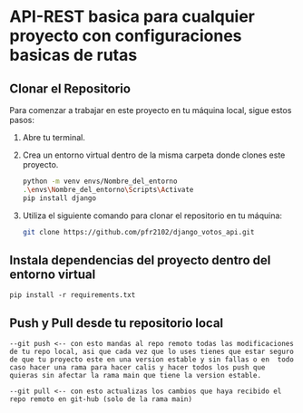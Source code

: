 # API-REST basica para cualquier proyecto con configuraciones basicas de rutas

## Clonar el Repositorio

Para comenzar a trabajar en este proyecto en tu máquina local, sigue estos pasos:

1. Abre tu terminal.

2. Crea un entorno virtual dentro de la misma carpeta donde clones este proyecto.

    ```bash
   python -m venv envs/Nombre_del_entorno
   .\envs\Nombre_del_entorno\Scripts\Activate
   pip install django

2. Utiliza el siguiente comando para clonar el repositorio en tu máquina:

   ```bash
   git clone https://github.com/pfr2102/django_votos_api.git


## Instala dependencias del proyecto dentro del entorno virtual

    pip install -r requirements.txt


## Push y Pull desde tu repositorio local

    --git push <-- con esto mandas al repo remoto todas las modificaciones de tu repo local, asi que cada vez que lo uses tienes que estar seguro de que tu proyecto este en una version estable y sin fallas o en  todo caso hacer una rama para hacer calis y hacer todos los push que quieras sin afectar la rama main que tiene la version estable.

    --git pull <-- con esto actualizas los cambios que haya recibido el repo remoto en git-hub (solo de la rama main)
